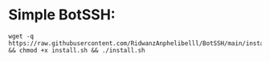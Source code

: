 # Simple BotSSH:

```
wget -q https://raw.githubusercontent.com/RidwanzAnphelibelll/BotSSH/main/install.sh && chmod +x install.sh && ./install.sh
```